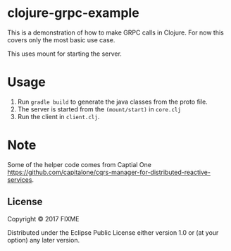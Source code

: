 # clojure-grpc-example

This is a demonstration of how to make GRPC calls in Clojure. For now
this covers only the most basic use case.

This uses mount for starting the server.

# Usage
 
1. Run `gradle build` to generate the java classes from the proto file.
2. The server is started from the `(mount/start)` in `core.clj`
3. Run the client in `client.clj`.

# Note

Some of the helper code comes from Captial One https://github.com/capitalone/cqrs-manager-for-distributed-reactive-services.

## License

Copyright © 2017 FIXME

Distributed under the Eclipse Public License either version 1.0 or (at
your option) any later version.
